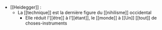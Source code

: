 - [[Heidegger]] :
	- La [[technique]] est la dernière figure du [[nihilisme]] occidental
	  - Elle réduit l'[[être]] à l'[[étant]], le [[monde]] à [[Un]] [[tout]] de choses-instruments